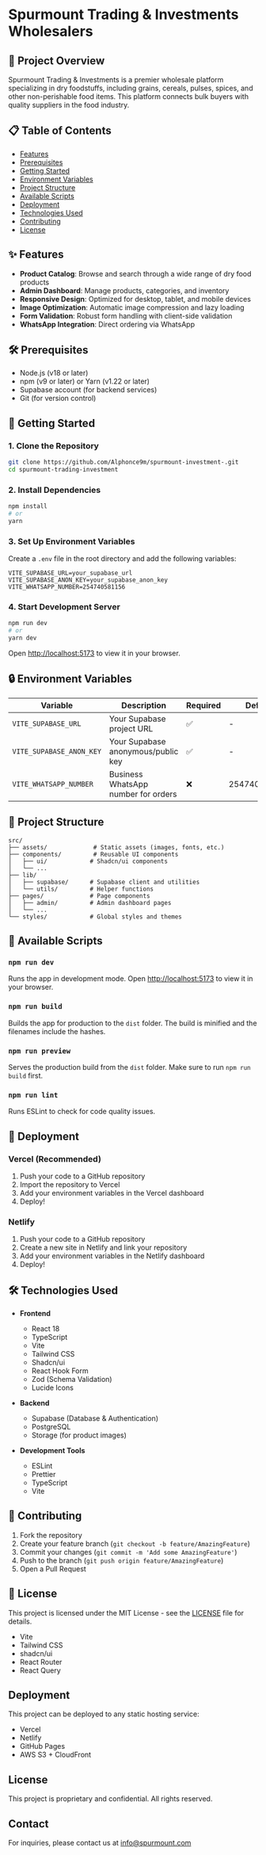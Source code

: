 # Spurmount Trading & Investments Wholesalers

## 🚀 Project Overview

Spurmount Trading & Investments is a premier wholesale platform specializing in dry foodstuffs, including grains, cereals, pulses, spices, and other non-perishable food items. This platform connects bulk buyers with quality suppliers in the food industry.

## 📋 Table of Contents
- [Features](#-features)
- [Prerequisites](#-prerequisites)
- [Getting Started](#-getting-started)
- [Environment Variables](#-environment-variables)
- [Project Structure](#-project-structure)
- [Available Scripts](#-available-scripts)
- [Deployment](#-deployment)
- [Technologies Used](#-technologies-used)
- [Contributing](#-contributing)
- [License](#-license)

## ✨ Features

- **Product Catalog**: Browse and search through a wide range of dry food products
- **Admin Dashboard**: Manage products, categories, and inventory
- **Responsive Design**: Optimized for desktop, tablet, and mobile devices
- **Image Optimization**: Automatic image compression and lazy loading
- **Form Validation**: Robust form handling with client-side validation
- **WhatsApp Integration**: Direct ordering via WhatsApp

## 🛠 Prerequisites

- Node.js (v18 or later)
- npm (v9 or later) or Yarn (v1.22 or later)
- Supabase account (for backend services)
- Git (for version control)

## 🚀 Getting Started

### 1. Clone the Repository

```bash
git clone https://github.com/Alphonce9m/spurmount-investment-.git
cd spurmount-trading-investment
```

### 2. Install Dependencies

```bash
npm install
# or
yarn
```

### 3. Set Up Environment Variables

Create a `.env` file in the root directory and add the following variables:

```env
VITE_SUPABASE_URL=your_supabase_url
VITE_SUPABASE_ANON_KEY=your_supabase_anon_key
VITE_WHATSAPP_NUMBER=254740581156
```

### 4. Start Development Server

```bash
npm run dev
# or
yarn dev
```

Open [http://localhost:5173](http://localhost:5173) to view it in your browser.

## 🔒 Environment Variables

| Variable | Description | Required | Default |
|----------|-------------|----------|---------|
| `VITE_SUPABASE_URL` | Your Supabase project URL | ✅ | - |
| `VITE_SUPABASE_ANON_KEY` | Your Supabase anonymous/public key | ✅ | - |
| `VITE_WHATSAPP_NUMBER` | Business WhatsApp number for orders | ❌ | 254740581156 |

## 📁 Project Structure

```
src/
├── assets/             # Static assets (images, fonts, etc.)
├── components/         # Reusable UI components
│   ├── ui/            # Shadcn/ui components
│   └── ...
├── lib/
│   ├── supabase/      # Supabase client and utilities
│   └── utils/         # Helper functions
├── pages/             # Page components
│   ├── admin/         # Admin dashboard pages
│   └── ...
└── styles/            # Global styles and themes
```

## 📜 Available Scripts

### `npm run dev`

Runs the app in development mode. Open [http://localhost:5173](http://localhost:5173) to view it in your browser.

### `npm run build`

Builds the app for production to the `dist` folder. The build is minified and the filenames include the hashes.

### `npm run preview`

Serves the production build from the `dist` folder. Make sure to run `npm run build` first.

### `npm run lint`

Runs ESLint to check for code quality issues.

## 🚀 Deployment

### Vercel (Recommended)

1. Push your code to a GitHub repository
2. Import the repository to Vercel
3. Add your environment variables in the Vercel dashboard
4. Deploy!

### Netlify

1. Push your code to a GitHub repository
2. Create a new site in Netlify and link your repository
3. Add your environment variables in the Netlify dashboard
4. Deploy!

## 🛠 Technologies Used

- **Frontend**
  - React 18
  - TypeScript
  - Vite
  - Tailwind CSS
  - Shadcn/ui
  - React Hook Form
  - Zod (Schema Validation)
  - Lucide Icons

- **Backend**
  - Supabase (Database & Authentication)
  - PostgreSQL
  - Storage (for product images)

- **Development Tools**
  - ESLint
  - Prettier
  - TypeScript
  - Vite

## 🤝 Contributing

1. Fork the repository
2. Create your feature branch (`git checkout -b feature/AmazingFeature`)
3. Commit your changes (`git commit -m 'Add some AmazingFeature'`)
4. Push to the branch (`git push origin feature/AmazingFeature`)
5. Open a Pull Request

## 📄 License

This project is licensed under the MIT License - see the [LICENSE](LICENSE) file for details.
- Vite
- Tailwind CSS
- shadcn/ui
- React Router
- React Query

## Deployment

This project can be deployed to any static hosting service:
- Vercel
- Netlify
- GitHub Pages
- AWS S3 + CloudFront

## License

This project is proprietary and confidential. All rights reserved.

## Contact

For inquiries, please contact us at info@spurmount.com
